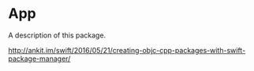 # App

A description of this package.

http://ankit.im/swift/2016/05/21/creating-objc-cpp-packages-with-swift-package-manager/